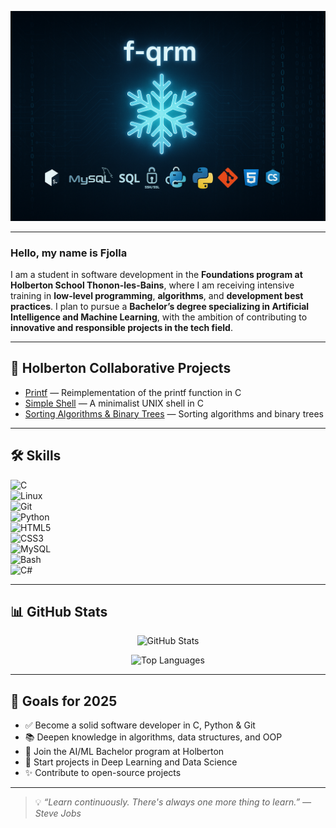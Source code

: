<p align="center">
  <img src="assets/banner.png" alt="Banner" />
</p>


---

### Hello, my name is Fjolla
I am a student in software development in the **Foundations program at Holberton School Thonon-les-Bains**, where I am receiving intensive training in **low-level programming**, **algorithms**, and **development best practices**.
I plan to pursue a **Bachelor’s degree specializing in Artificial Intelligence and Machine Learning**, with the ambition of contributing to **innovative and responsible projects in the tech field**.

---

## 📂 Holberton Collaborative Projects

-  [Printf](https://github.com/f-qrm/printf) — Reimplementation of the printf function in C  
-  [Simple Shell](https://github.com/f-qrm/simple_shell) — A minimalist UNIX shell in C  
-  [Sorting Algorithms & Binary Trees](https://github.com/f-qrm/sorting_algorithms) — Sorting algorithms and binary trees  

---

## 🛠️ Skills

![C](https://img.shields.io/badge/C-00599C?style=flat-square&logo=c&logoColor=white)  
![Linux](https://img.shields.io/badge/Linux-FCC624?style=flat-square&logo=linux&logoColor=black)  
![Git](https://img.shields.io/badge/Git-F05032?style=flat-square&logo=git&logoColor=white)  
![Python](https://img.shields.io/badge/Python-3776AB?style=flat-square&logo=python&logoColor=white)  
![HTML5](https://img.shields.io/badge/HTML5-E34F26?style=flat-square&logo=html5&logoColor=white)  
![CSS3](https://img.shields.io/badge/CSS3-1572B6?style=flat-square&logo=css3&logoColor=white)  
![MySQL](https://img.shields.io/badge/MySQL-4479A1?style=flat-square&logo=mysql&logoColor=white)  
![Bash](https://img.shields.io/badge/Bash-4EAA25?style=flat-square&logo=gnu-bash&logoColor=white)  
![C#](https://img.shields.io/badge/C%23-239120?style=flat-square&logo=c-sharp&logoColor=white)  

---

## 📊 GitHub Stats

<p align="center">
  <img src="https://github-readme-stats.vercel.app/api?username=f-qrm&show_icons=true&theme=github_dark" alt="GitHub Stats" />
</p>

<p align="center">
  <img src="https://github-readme-stats.vercel.app/api/top-langs/?username=f-qrm&layout=compact&theme=github_dark" alt="Top Languages" />
</p>

---

## 📌 Goals for 2025

- ✅ Become a solid software developer in C, Python & Git  
- 📚 Deepen knowledge in algorithms, data structures, and OOP  
- 🤖 Join the AI/ML Bachelor program at Holberton  
- 🌱 Start projects in Deep Learning and Data Science  
- ✨ Contribute to open-source projects  

---

> 💡 *“Learn continuously. There's always one more thing to learn.” — Steve Jobs*
